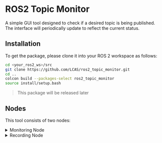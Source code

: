 # ROS2 Topic Monitor

A simple GUI tool designed to check if a desired topic is being published. The interface will periodically update to reflect the current status.

## Installation

To get the package, please clone it into your ROS 2 workspace as follows:

```bash
cd <your_ros2_ws>/src
git clone https://github.com/LCAS/ros2_topic_monitor.git
cd ..
colcon build --packages-select ros2_topic_monitor
source install/setup.bash  
```

>This package will be released later 

## Nodes

This tool consists of two nodes:

<details>
<summary>Monitoring Node</summary>

Launching the Monitoring Node

To launch the monitoring node, use the following command:
```bash
ros2 launch ros2_topic_monitor monitor.launch.py
```

The above command will launch the following GUI, where the photo on the left when there are no topics available and on the right with the available topics: 


<p align="center">
    <img src="https://github.com/user-attachments/assets/a1b2d637-f962-49ba-a803-351cba5ac75c" alt="Topics Not Being Published" width="400"/>
    <img src="https://github.com/user-attachments/assets/8e69149b-9cbc-45bd-8668-26686b359e35" alt="Topics Being Published" width="400"/>
</p>

The GUI can dynamically adapt to new topics by adding them to the configuration file [here](https://github.com/LCAS/ros2_topic_monitor/blob/main/src/ros2_topic_monitor/config/cfg_topics_monitor.yaml). All topics need to be added under the 'sensors' section. Here is an example:

```yaml
sensors:
  - name: "GPS odom"
    topic: "/gps_base/odometry"
    message_type: "nav_msgs.msg.Odometry"
```

Where the `name` attribute is used to display it in the GUI, and the `topic` is the topic that needs to be subscribed to. It is important to set the `message_type`.

>There is no need to explicitly set the 'QoS' as the node uses 'qos_profile_sensor_data' when it subscribes to the topic, as shown [here](https://github.com/LCAS/ros2_topic_monitor/blob/246a795e83bf199f854335bc6311876301ba9983/src/ros2_topic_monitor/ros2_topic_monitor/monitor.py#L112).
</details>


<details>
<summary>Recording Node</summary>
  
![image](https://github.com/user-attachments/assets/9309e811-676f-405b-90a0-1efeb3c354b9)

</details>




